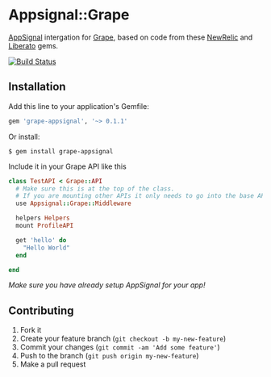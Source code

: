 # Appsignal::Grape

[AppSignal][0] intergation for [Grape][1], based on code from these [NewRelic][2] and [Liberato][3] gems.

[![Build Status](https://travis-ci.org/aai/grape-appsignal.png?branch=master)](http://travis-ci.org/aai/grape-appsignal)

## Installation

Add this line to your application's Gemfile:

```ruby
gem 'grape-appsignal', '~> 0.1.1'
```

Or install:

    $ gem install grape-appsignal

Include it in your Grape API like this

```ruby
class TestAPI < Grape::API
  # Make sure this is at the top of the class.
  # If you are mounting other APIs it only needs to go into the base API
  use Appsignal::Grape::Middleware

  helpers Helpers
  mount ProfileAPI

  get 'hello' do
    "Hello World"
  end

end
```

*Make sure you have already setup AppSignal for your app!*

## Contributing

1. Fork it
2. Create your feature branch (`git checkout -b my-new-feature`)
3. Commit your changes (`git commit -am 'Add some feature'`)
4. Push to the branch (`git push origin my-new-feature`)
5. Make a pull request

[0]: https://appsignal.com
[1]: https://github.com/intridea/grape
[2]: https://github.com/flyerhzm/newrelic-grape
[3]: https://github.com/seanmoon/grape-librato
